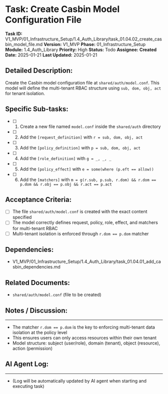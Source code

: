 # Task: Create Casbin Model Configuration File

**Task ID:** V1_MVP/01_Infrastructure_Setup/1.4_Auth_Library/task_01.04.02_create_casbin_model_file.md
**Version:** V1_MVP
**Phase:** 01_Infrastructure_Setup
**Module:** 1.4_Auth_Library
**Priority:** High
**Status:** Todo
**Assignee:**
**Created Date:** 2025-01-21
**Last Updated:** 2025-01-21

## Detailed Description:
Create the Casbin model configuration file at `shared/auth/model.conf`. This model will define the multi-tenant RBAC structure using `sub, dom, obj, act` for tenant isolation.

## Specific Sub-tasks:
- [ ] 1. Create a new file named `model.conf` inside the `shared/auth` directory
- [ ] 2. Add the `[request_definition]` with `r = sub, dom, obj, act`
- [ ] 3. Add the `[policy_definition]` with `p = sub, dom, obj, act`
- [ ] 4. Add the `[role_definition]` with `g = _, _, _`
- [ ] 5. Add the `[policy_effect]` with `e = some(where (p.eft == allow))`
- [ ] 6. Add the `[matchers]` with `m = g(r.sub, p.sub, r.dom) && r.dom == p.dom && r.obj == p.obj && r.act == p.act`

## Acceptance Criteria:
- [ ] The file `shared/auth/model.conf` is created with the exact content specified
- [ ] The model correctly defines request, policy, role, effect, and matchers for multi-tenant RBAC
- [ ] Multi-tenant isolation is enforced through `r.dom == p.dom` matcher

## Dependencies:
- V1_MVP/01_Infrastructure_Setup/1.4_Auth_Library/task_01.04.01_add_casbin_dependencies.md

## Related Documents:
- `shared/auth/model.conf` (file to be created)

## Notes / Discussion:
---
* The matcher `r.dom == p.dom` is the key to enforcing multi-tenant data isolation at the policy level
* This ensures users can only access resources within their own tenant
* Model structure: subject (user/role), domain (tenant), object (resource), action (permission)

## AI Agent Log:
---
* (Log will be automatically updated by AI agent when starting and executing task)
